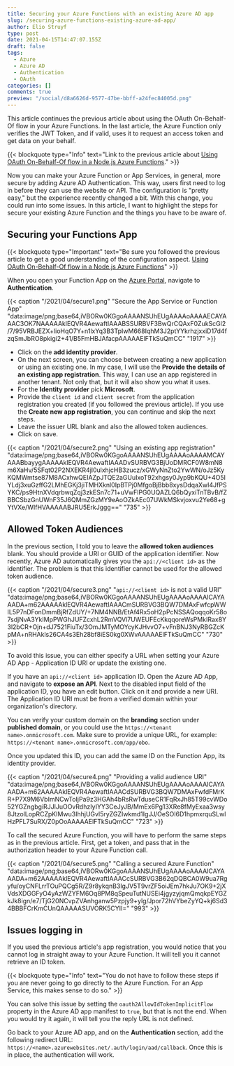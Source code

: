 ```yaml
---
title: Securing your Azure Functions with an existing Azure AD app
slug: /securing-azure-functions-existing-azure-ad-app/
author: Elio Struyf
type: post
date: 2021-04-15T14:47:07.155Z
draft: false
tags:
  - Azure
  - Azure AD
  - Authentication
  - OAuth
categories: []
comments: true
preview: "/social/d8a6626d-9577-47be-bbff-a24fec84005d.png"
---
```


This article continues the previous article about using the OAuth On-Behalf-Of flow in your Azure Functions. In the last article, the Azure Function only verifies the JWT Token, and if valid, uses it to request an access token and get data on your behalf.

{{< blockquote type="Info" text="Link to the previous article about [Using OAuth On-Behalf-Of flow in a Node.js Azure Functions](https://www.eliostruyf.com/oauth-behalf-flow-node-js-azure-functions/)." >}}

Now you can make your Azure Function or App Services, in general, more secure by adding Azure AD Authentication. This way, users first need to log in before they can use the website or API. The configuration is "pretty easy," but the experience recently changed a bit. With this change, you could run into some issues. In this article, I want to highlight the steps for secure your existing Azure Function and the things you have to be aware of.

## Securing your Functions App

{{< blockquote type="Important" text="Be sure you followed the previous article to get a good understanding of the configuration aspect. [Using OAuth On-Behalf-Of flow in a Node.js Azure Functions](https://www.eliostruyf.com/oauth-behalf-flow-node-js-azure-functions/)" >}}

When you open your Function App on the [Azure Portal](https://portal.azure.com/), navigate to **Authentication**.

{{< caption "/2021/04/secure1.png" "Secure the App Service or Function App"  "data:image/png;base64,iVBORw0KGgoAAAANSUhEUgAAAAoAAAAECAYAAAC3OK7NAAAAAklEQVR4AewaftIAAABSSURBVF3BwQrCQAxF0ZukScGl2/7/95VRBJEZX+lioHqO7Y+n1lxYq3B3TpIwM668IqhM3J2ptYYkrhzjxxiD17d4fzqSmJbRO8pkigi2+41/B5FmHBJAfacpAAAAAElFTkSuQmCC" "1917" >}}

- Click on the **add identity provider**. 
- On the next screen, you can choose between creating a new application or using an existing one. In my case, I will use the **Provide the details of an existing app registration**. This way, I can use an app registered in another tenant. Not only that, but it will also show you what it uses.
- For the **Identity provider** pick **Microsoft**.
- Provide the `client id` and `client secret` from the application registration you created (if you followed the previous article).  If you use the **Create new app registration**, you can continue and skip the next steps.
- Leave the issuer URL blank and also the allowed token audiences.
- Click on save.

{{< caption "/2021/04/secure2.png" "Using an existing app registration"  "data:image/png;base64,iVBORw0KGgoAAAANSUhEUgAAAAoAAAAMCAYAAABbayygAAAAAklEQVR4AewaftIAAADvSURBVG3BjUoDMRCF0W8mN8m6XaHv/5SFqt02P2NXEKR4jl0ulxhjcHB3zucz/xGWyNnZto2YwWN/oJz5KyKQMWmtse87M8ACxhwQEIAZpJTQE2aGUuIxoT92xhgsy0Jyp9bKQU+4O5IYLdj3xuGzffG2LMhEGKj3jiTMHXknl0IpBTPj0MfgoBjBbb8xysDdqaXwI4JfPSYKC/ps9HtnXVdqrbwqZqj3zkESn7c71+uVwFlPG0UQAZLQ6bQyxiTnTBvB/fZBBCSbzGnUWnF35J6QMmZGzMY9eAoOZkAEc07UWkMSkvjoxvu2Ye68+gYtVXe/WIfHVAAAAABJRU5ErkJggg==" "735" >}}

## Allowed Token Audiences

In the previous section, I told you to leave the **allowed token audiences** blank. You should provide a URI or GUID of the application identifier. Now recently, Azure AD automatically gives you the `api://<client id>` as the identifier. The problem is that this identifier cannot be used for the allowed token audience.

{{< caption "/2021/04/secure3.png" "`api://<client id>` is not a valid URI"  "data:image/png;base64,iVBORw0KGgoAAAANSUhEUgAAAAoAAAAICAYAAADA+m62AAAAAklEQVR4AewaftIAAACmSURBVG3BQW7DMAxFwfcpWWIL5P7nDFonDmmBjRfZdUY/+7NM4NNB/EtAf4Rx5oH2pPcNSSAQoqqoKr58o7sdjNvA3YkIMpPWGhJUFZcxhL2RmVQVl7UWEUFEcKkqqoreWsPMkIRax8Y3l2bCR+Ojn+dJ7521FiuTx/3OmJMTyMOYcyKJHvvO7+vFnBNJ3NyRBGZcKpMA+nRHAkls26CA4s3Eh28bf8iES0kg0XWvAAAAAElFTkSuQmCC" "730" >}}

To avoid this issue, you can either specify a URL when setting your Azure AD App - Application ID URI or update the existing one. 

If you have an `api://<client id>` application ID. Open the Azure AD App, and navigate to **expose an API**. Next to the disabled input field of the application ID, you have an edit button. Click on it and provide a new URI. The Application ID URI must be from a verified domain within your organization's directory. 

You can verify your custom domain on the **branding** section under **published domain**, or you could use the `https://<tenant name>.onmicrosoft.com`. Make sure to provide a unique URL, for example: `https://<tenant name>.onmicrosoft.com/app/obo`.

Once you updated this ID, you can add the same ID on the Function App, its identity provider.

{{< caption "/2021/04/secure4.png" "Providing a valid audience URI"  "data:image/png;base64,iVBORw0KGgoAAAANSUhEUgAAAAoAAAAICAYAAADA+m62AAAAAklEQVR4AewaftIAAACdSURBVG3BQW7DMAxFwfdFMrKR+P7X9M6VbImNCwToIjPa9z3HGAh4bRsRwTduseCR1FqRxJh85T99cvWDo52YGZngbgiRJJlJuOOvRdhzIyIYY3CeJyJB/MmEx6Pg13XRe8fMyExaa3wsy8JtzolLopRCZpKIMwu3IhhjUGvl5ryZGZIwkmd1IgJJ/OeSOI6D1hpmxrquSLwlHzPFL7SuRX/Z0pOoAAAAAElFTkSuQmCC" "723" >}}

To call the secured Azure Function, you will have to perform the same steps as in the previous article. First, get a token, and pass that in the authorization header to your Azure Function call.

{{< caption "/2021/04/secure5.png" "Calling a secured Azure Function"  "data:image/png;base64,iVBORw0KGgoAAAANSUhEUgAAAAoAAAAICAYAAADA+m62AAAAAklEQVR4AewaftIAAACcSURBVG3B62qDQBCA0W9ua7Rgyfu/oyCNFLrrTOuPQCg5R/Z9r8ykqnB3IgJV5T9vrZF5oiJEm7hkJu7OK9+2jXVdsXDGGFyO4yAzWZYFM6Oq8PM8qSpeuTutNUSEi4jgyzyjqmQmqkpEYGZkJk8ign/e7/TjG20NCvpZVAnhganw5Pzpjy9+ylg/Jpor72hVYbeZyYQ+kj6Sd34BBBFCrKmCUnQAAAAASUVORK5CYII=" "993" >}}

## Issues logging in

If you used the previous article's app registration, you would notice that you cannot log in straight away to your Azure Function. It will tell you it cannot retrieve an ID token.

{{< blockquote type="Info" text="You do not have to follow these steps if you are never going to go directly to the Azure Function. For an App Service, this makes sense to do so." >}}

You can solve this issue by setting the `oauth2AllowIdTokenImplicitFlow` property in the Azure AD app manifest to `true`, but that is not the end. When you would try it again, it will tell you the reply URL is not defined.

Go back to your Azure AD app, and on the **Authentication** section, add the following redirect URL: `https://<name>.azurewebsites.net/.auth/login/aad/callback`. Once this is in place, the authentication will work.